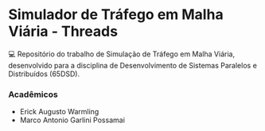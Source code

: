 # Simulador de Tráfego em Malha Viária - Threads

💻 Repositório do trabalho de Simulação de Tráfego em Malha Viária, desenvolvido para a disciplina de Desenvolvimento de Sistemas Paralelos e Distribuídos (65DSD).

### Acadêmicos
- Erick Augusto Warmling
- Marco Antonio Garlini Possamai
